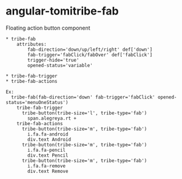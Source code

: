 # angular-tomitribe-fab

Floating action button component

    * tribe-fab
        attributes:
            fab-direction='down/up/left/right' def['down']
            fab-trigger='fabClick/fabOver' def['fabClick']
            trigger-hide='true'
            opened-status='variable'

    * tribe-fab-trigger
    * tribe-fab-actions

    Ex:
      tribe-fab(fab-direction='down' fab-trigger='fabClick' opened-status='menuOneStatus')
        tribe-fab-trigger
          tribe-button(tribe-size='l', tribe-type='fab')
            span.alegreya.rt +
        tribe-fab-actions
          tribe-button(tribe-size='m', tribe-type='fab')
            i.fa.fa-android
            div.text Android
          tribe-button(tribe-size='m', tribe-type='fab')
            i.fa.fa-pencil
            div.text Pencil
          tribe-button(tribe-size='m', tribe-type='fab')
            i.fa.fa-remove
            div.text Remove